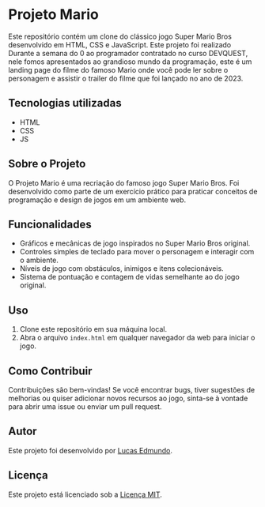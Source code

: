 # Projeto Mario
Este repositório contém um clone do clássico jogo Super Mario Bros desenvolvido em HTML, CSS e JavaScript.
Este projeto foi realizado Durante a semana do 0 ao programador contratado no curso DEVQUEST, nele fomos apresentados ao grandioso mundo da programação, este é um landing page do filme do 
famoso Mario onde você pode ler sobre o personagem e assistir o trailer do filme que foi lançado no ano de 2023.

## Tecnologias utilizadas
- HTML
- CSS
- JS

## Sobre o Projeto

O Projeto Mario é uma recriação do famoso jogo Super Mario Bros. Foi desenvolvido como parte de um exercício prático para praticar conceitos de programação e design de jogos em um ambiente web.

## Funcionalidades

- Gráficos e mecânicas de jogo inspirados no Super Mario Bros original.
- Controles simples de teclado para mover o personagem e interagir com o ambiente.
- Níveis de jogo com obstáculos, inimigos e itens colecionáveis.
- Sistema de pontuação e contagem de vidas semelhante ao do jogo original.

## Uso

1. Clone este repositório em sua máquina local.
2. Abra o arquivo `index.html` em qualquer navegador da web para iniciar o jogo.

## Como Contribuir

Contribuições são bem-vindas! Se você encontrar bugs, tiver sugestões de melhorias ou quiser adicionar novos recursos ao jogo, sinta-se à vontade para abrir uma issue ou enviar um pull request.

## Autor

Este projeto foi desenvolvido por [Lucas Edmundo](https://github.com/LucasEdmundo).

## Licença

Este projeto está licenciado sob a [Licença MIT](LICENSE).
